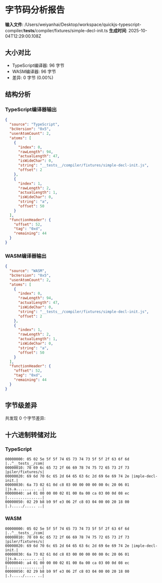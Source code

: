 # 字节码分析报告

**输入文件**: /Users/weiyanhai/Desktop/workspace/quickjs-typescript-compiler/__tests__/compiler/fixtures/simple-decl-init.ts
**生成时间**: 2025-10-04T12:29:00.108Z

## 大小对比

- TypeScript编译器: 96 字节
- WASM编译器: 96 字节
- 差异: 0 字节 (0.00%)

## 结构分析

### TypeScript编译器输出
```json
{
  "source": "TypeScript",
  "bcVersion": "0x5",
  "userAtomCount": 2,
  "atoms": [
    {
      "index": 0,
      "rawLength": 94,
      "actualLength": 47,
      "isWideChar": 0,
      "string": "__tests__/compiler/fixtures/simple-decl-init.js",
      "offset": 2
    },
    {
      "index": 1,
      "rawLength": 2,
      "actualLength": 1,
      "isWideChar": 0,
      "string": "a",
      "offset": 50
    }
  ],
  "functionHeader": {
    "offset": 52,
    "tag": "0xd",
    "remaining": 44
  }
}
```

### WASM编译器输出
```json
{
  "source": "WASM",
  "bcVersion": "0x5",
  "userAtomCount": 2,
  "atoms": [
    {
      "index": 0,
      "rawLength": 94,
      "actualLength": 47,
      "isWideChar": 0,
      "string": "__tests__/compiler/fixtures/simple-decl-init.js",
      "offset": 2
    },
    {
      "index": 1,
      "rawLength": 2,
      "actualLength": 1,
      "isWideChar": 0,
      "string": "a",
      "offset": 50
    }
  ],
  "functionHeader": {
    "offset": 52,
    "tag": "0xd",
    "remaining": 44
  }
}
```

## 字节级差异

共发现 0 个字节差异:


## 十六进制转储对比

### TypeScript
```
00000000: 05 02 5e 5f 5f 74 65 73 74 73 5f 5f 2f 63 6f 6d |..^__tests__/com|
00000010: 70 69 6c 65 72 2f 66 69 78 74 75 72 65 73 2f 73 |piler/fixtures/s|
00000020: 69 6d 70 6c 65 2d 64 65 63 6c 2d 69 6e 69 74 2e |imple-decl-init.|
00000030: 6a 73 02 61 0d c8 03 00 00 00 00 00 0c 20 06 01 |js.a......... ..|
00000040: a4 01 00 00 00 02 01 00 0a 00 ca 03 00 0d 08 ec |................|
00000050: 02 29 b8 b9 9f e3 06 2f c8 03 04 00 00 20 18 00 |.)...../..... ..|
```

### WASM
```
00000000: 05 02 5e 5f 5f 74 65 73 74 73 5f 5f 2f 63 6f 6d |..^__tests__/com|
00000010: 70 69 6c 65 72 2f 66 69 78 74 75 72 65 73 2f 73 |piler/fixtures/s|
00000020: 69 6d 70 6c 65 2d 64 65 63 6c 2d 69 6e 69 74 2e |imple-decl-init.|
00000030: 6a 73 02 61 0d c8 03 00 00 00 00 00 0c 20 06 01 |js.a......... ..|
00000040: a4 01 00 00 00 02 01 00 0a 00 ca 03 00 0d 08 ec |................|
00000050: 02 29 b8 b9 9f e3 06 2f c8 03 04 00 00 20 18 00 |.)...../..... ..|
```